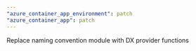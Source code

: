 ```yaml
---
"azure_container_app_environment": patch
"azure_container_app": patch
---
```


Replace naming convention module with DX provider functions
